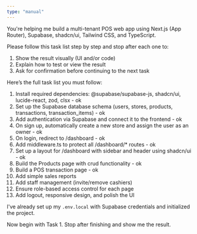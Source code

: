 ```yaml
---
type: "manual"
---
```


You're helping me build a multi-tenant POS web app using Next.js (App Router), Supabase, shadcn/ui, Tailwind CSS, and TypeScript.

Please follow this task list step by step and stop after each one to:

1. Show the result visually (UI and/or code)
2. Explain how to test or view the result
3. Ask for confirmation before continuing to the next task

Here’s the full task list you must follow:

1. Install required dependencies: @supabase/supabase-js, shadcn/ui, lucide-react, zod, clsx - ok
2. Set up the Supabase database schema (users, stores, products, transactions, transaction_items) - ok
3. Add authentication via Supabase and connect it to the frontend - ok
4. On sign up, automatically create a new store and assign the user as an owner - ok
5. On login, redirect to /dashboard - ok
6. Add middleware.ts to protect all /dashboard/\* routes - ok
7. Set up a layout for /dashboard with sidebar and header using shadcn/ui - ok
8. Build the Products page with crud functionality - ok
9. Build a POS transaction page - ok
10. Add simple sales reports
11. Add staff management (invite/remove cashiers)
12. Ensure role-based access control for each page
13. Add logout, responsive design, and polish the UI

I've already set up my `.env.local` with Supabase credentials and initialized the project.

Now begin with Task 1. Stop after finishing and show me the result.
